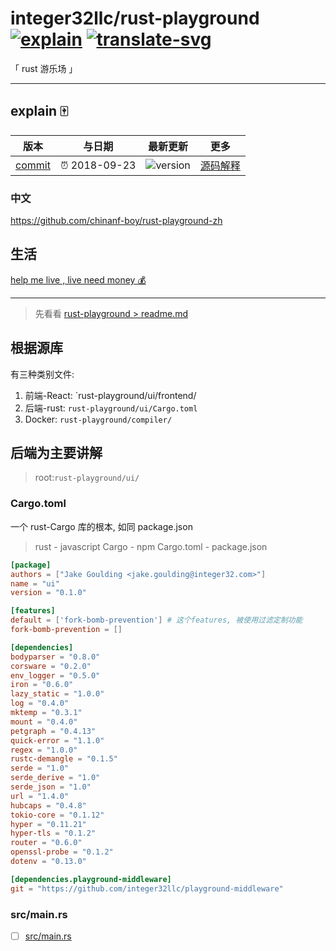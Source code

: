 # integer32llc/rust-playground [![explain]][source] [![translate-svg]][translate-list]

<!-- [![size-img]][size] -->

[explain]: http://llever.com/explain.svg
[source]: https://github.com/chinanf-boy/Source-Explain
[translate-svg]: http://llever.com/translate.svg
[translate-list]: https://github.com/chinanf-boy/rust-playground-zh
[size-img]: https://packagephobia.now.sh/badge?p=Name
[size]: https://packagephobia.now.sh/result?p=Name

「 rust 游乐场 」

---

## explain 🀄️

<!-- doc-templite START generated -->
<!-- time = '2018-09-23' -->
<!-- name = 'integer32llc' -r->
<!-- repo = 'rust-playground' -->
<!-- commit = 'c54773e3b2112bd9d92297fa5af73ee80f58618b' -->

| 版本     | 与日期        | 最新更新   | 更多               |
| -------- | ------------- | ---------- | ------------------ |
| [commit] | ⏰ 2018-09-23 | ![version] | [源码解释][source] |

[commit]: https://github.com/integer32llc/rust-playground/tree/c54773e3b2112bd9d92297fa5af73ee80f58618b
[version]: https://img.shields.io/npm/v/rust-playground.svg

<!-- doc-templite END generated -->

### 中文

https://github.com/chinanf-boy/rust-playground-zh

## 生活

[help me live , live need money 💰](https://github.com/chinanf-boy/live-need-money)

---

> 先看看 [rust-playground > readme.md][translate-list]

## 根据源库

有三种类别文件:

1. 前端-React: `rust-playground/ui/frontend/
2. 后端-rust: `rust-playground/ui/Cargo.toml`
3. Docker: `rust-playground/compiler/`

## 后端为主要讲解

> root:`rust-playground/ui/`

### Cargo.toml

一个 rust-Cargo 库的根本, 如同 package.json

> rust - javascript
> Cargo - npm 
> Cargo.toml - package.json

``` toml
[package]
authors = ["Jake Goulding <jake.goulding@integer32.com>"]
name = "ui"
version = "0.1.0"

[features]
default = ['fork-bomb-prevention'] # 这个features, 被使用过滤定制功能
fork-bomb-prevention = []

[dependencies]
bodyparser = "0.8.0"
corsware = "0.2.0"
env_logger = "0.5.0"
iron = "0.6.0"
lazy_static = "1.0.0"
log = "0.4.0"
mktemp = "0.3.1"
mount = "0.4.0"
petgraph = "0.4.13"
quick-error = "1.1.0"
regex = "1.0.0"
rustc-demangle = "0.1.5"
serde = "1.0"
serde_derive = "1.0"
serde_json = "1.0"
url = "1.4.0"
hubcaps = "0.4.8"
tokio-core = "0.1.12"
hyper = "0.11.21"
hyper-tls = "0.1.2"
router = "0.6.0"
openssl-probe = "0.1.2"
dotenv = "0.13.0"

[dependencies.playground-middleware]
git = "https://github.com/integer32llc/playground-middleware"

```

### src/main.rs

- [ ] [src/main.rs](./src/main.md)